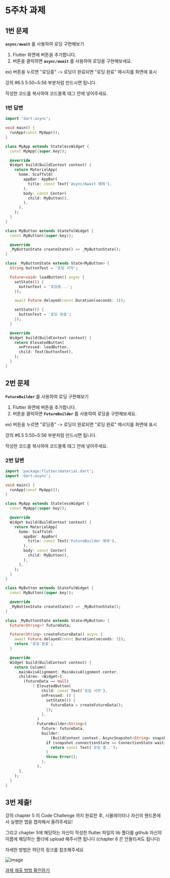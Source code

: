 # 5주차 과제

## 1번 문제

**`async/await`** 를 사용하여 로딩 구현해보기

1. Flutter 화면에 버튼을 추가합니다.
2. 버튼을 클릭하면 **`async/await`** 를 사용하여 로딩을 구현해보세요.

ex) 버튼을 누르면 "로딩중" -> 로딩이 완료되면 "로딩 완료" 메시지를 화면에 표시

강의 #6.5 5:50~5:56 부분처럼 만드시면 됩니다.

작성한 코드를 복사하여 코드블록 태그 안에 넣어주세요. 
### 1번 답변

```dart
import 'dart:async';

void main() {
  runApp(const MyApp());
}

class MyApp extends StatelessWidget {
  const MyApp({super.key});

  @override
  Widget build(BuildContext context) {
    return MaterialApp(
      home: Scaffold(
        appBar: AppBar(
          title: const Text('Async/Await 예제'),
        ),
        body: const Center(
          child: MyButton(),
        ),
      ),
    );
  }
}

class MyButton extends StatefulWidget {
  const MyButton({super.key});

  @override
  _MyButtonState createState() => _MyButtonState();
}

class _MyButtonState extends State<MyButton> {
  String buttonText = '로딩 시작';

  Future<void> loadButton() async {
    setState(() {
      buttonText = '로딩중...';
    });

    await Future.delayed(const Duration(seconds: 3));

    setState(() {
      buttonText = '로딩 완료';
    });
  }

  @override
  Widget build(BuildContext context) {
    return ElevatedButton(
      onPressed: loadButton,
      child: Text(buttonText),
    );
  }
}

```

## 2번 문제

**`FutureBuilder`** 를 사용하여 로딩 구현해보기

1. Flutter 화면에 버튼을 추가합니다.
2. 버튼을 클릭하면 **`FutureBuilder`** 를 사용하여 로딩을 구현해보세요.

ex) 버튼을 누르면 "로딩중" -> 로딩이 완료되면 "로딩 완료" 메시지를 화면에 표시

강의 #6.5 5:50~5:56 부분처럼 만드시면 됩니다.

작성한 코드를 복사하여 코드블록 태그 안에 넣어주세요. 


### 2번 답변

```dart
import 'package:flutter/material.dart';
import 'dart:async';

void main() {
  runApp(const MyApp());
}

class MyApp extends StatelessWidget {
  const MyApp({super.key});

  @override
  Widget build(BuildContext context) {
    return MaterialApp(
      home: Scaffold(
        appBar: AppBar(
          title: const Text('FutureBuilder 예제'),
        ),
        body: const Center(
          child: MyButton(),
        ),
      ),
    );
  }
}

class MyButton extends StatefulWidget {
  const MyButton({super.key});

  @override
  _MyButtonState createState() => _MyButtonState();
}

class _MyButtonState extends State<MyButton> {
  Future<String>? futureData;

  Future<String> createFutureData() async {
    await Future.delayed(const Duration(seconds: 3));
    return '로딩 완료';
  }

  @override
  Widget build(BuildContext context) {
    return Column(
      mainAxisAlignment: MainAxisAlignment.center,
      children: <Widget>[
        (futureData == null)
            ? ElevatedButton(
                child: const Text('로딩 시작'),
                onPressed: () {
                  setState(() {
                    futureData = createFutureData();
                  });
                },
              )
            : FutureBuilder<String>(
                future: futureData,
                builder:
                    (BuildContext context, AsyncSnapshot<String> snapshot) {
                  if (snapshot.connectionState == ConnectionState.waiting) {
                    return const Text('로딩 중..');
                  }
                  throw Error();
                },
              ),
      ],
    );
  }
}
```


## 3번 제출!

강의 chapter 5 의 Code Challenge 까지 완료한 후,
시뮬레이터나 자신의 핸드폰에서 실행한 앱을 캡처해서 올려주세요!

그리고 chapter 5에 해당하는 자신이 작성한 flutter 파일의 lib 폴더를 github 자신의 이름에 해당하는 폴더에 upload 해주시면 됩니다
(chapter 6 은 안올리셔도 됩니다)

자세한 방법은 하단의 링크를 참조해주세요

![image](https://github.com/GDSC-Hanyang/2023-App-Study/assets/144697550/73342d4f-b779-45c8-99a8-4ca2b31db900)


[과제 제출 방법 확인하기](https://github.com/GDSC-Hanyang/2023-App-Study/issues/4)
